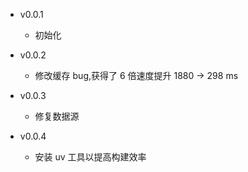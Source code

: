 - v0.0.1

  - 初始化

- v0.0.2

  - 修改缓存 bug,获得了 6 倍速度提升 1880 -> 298 ms

- v0.0.3
  - 修复数据源
- v0.0.4
  - 安装 uv 工具以提高构建效率
